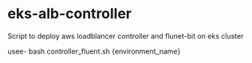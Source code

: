 # eks-alb-controller

####
Script to deploy aws loadblancer controller and flunet-bit on eks cluster 

usee-
bash controller_fluent.sh {environment_name}
